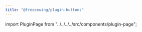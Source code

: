 ```yaml
---
title: "@freesewing/plugin-buttons"
---
```


import PluginPage from "../../../../src/components/plugin-page";

<PluginPage plugin="buttons" />